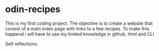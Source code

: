 # odin-recipes

This is my first  coding project. 
The objective is to create a website that consist of a main index page with links to a few recipes.
To make this happend i will have to use my limited knowledge in github, html and CLI

Self reflections: